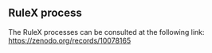 ## RuleX process

The RuleX processes can be consulted at the following link:
https://zenodo.org/records/10078165

